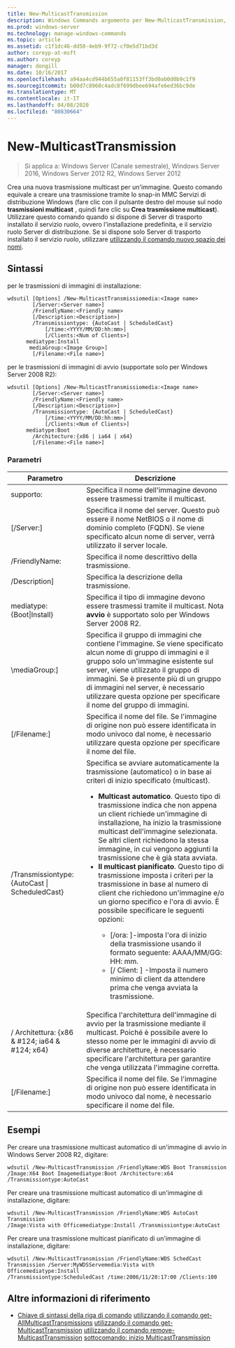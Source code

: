 ```yaml
---
title: New-MulticastTransmission
description: Windows Commands argomento per New-MulticastTransmission, che consente di creare una nuova trasmissione multicast per un'immagine.
ms.prod: windows-server
ms.technology: manage-windows-commands
ms.topic: article
ms.assetid: c1f1dc46-dd50-4eb9-9f72-cf0e5d71bd3d
author: coreyp-at-msft
ms.author: coreyp
manager: dongill
ms.date: 10/16/2017
ms.openlocfilehash: a94aa4cd944b655a0f81153ff3bd0ab0d0b9c1f9
ms.sourcegitcommit: b00d7c8968c4adc8f699dbee694afe6ed36bc9de
ms.translationtype: MT
ms.contentlocale: it-IT
ms.lasthandoff: 04/08/2020
ms.locfileid: "80830664"
---
```

# <a name="new-multicasttransmission"></a>New-MulticastTransmission

>Si applica a: Windows Server (Canale semestrale), Windows Server 2016, Windows Server 2012 R2, Windows Server 2012

Crea una nuova trasmissione multicast per un'immagine. Questo comando equivale a creare una trasmissione tramite lo snap-in MMC Servizi di distribuzione Windows (fare clic con il pulsante destro del mouse sul nodo **trasmissioni multicast** , quindi fare clic su **Crea trasmissione multicast**). Utilizzare questo comando quando si dispone di Server di trasporto installato il servizio ruolo, ovvero l'installazione predefinita, e il servizio ruolo Server di distribuzione. Se si dispone solo Server di trasporto installato il servizio ruolo, utilizzare [utilizzando il comando nuovo spazio dei nomi](using-the-new-namespace-command.md).
## <a name="syntax"></a>Sintassi
per le trasmissioni di immagini di installazione:
```
wdsutil [Options] /New-MulticastTransmissiomedia:<Image name>
        [/Server:<Server name>]
        /FriendlyName:<Friendly name>
        [/Description:<Description>]
        /Transmissiontype: {AutoCast | ScheduledCast}
            [/time:<YYYY/MM/DD:hh:mm>]
            [/Clients:<Num of Clients>]
      mediatype:Install
       mediaGroup:<Image Group>]
        [/Filename:<File name>]
```
per le trasmissioni di immagini di avvio (supportate solo per Windows Server 2008 R2):
```
wdsutil [Options] /New-MulticastTransmissiomedia:<Image name>
        [/Server:<Server name>]
        /FriendlyName:<Friendly name>
        [/Description:<Description>]
        /Transmissiontype: {AutoCast | ScheduledCast}
            [/time:<YYYY/MM/DD:hh:mm>]
            [/Clients:<Num of Clients>]
      mediatype:Boot
        /Architecture:{x86 | ia64 | x64}
        [/Filename:<File name>]
```
### <a name="parameters"></a>Parametri
|Parametro|Descrizione|
|-------|--------|
supporto:<Image name>|Specifica il nome dell'immagine devono essere trasmessi tramite il multicast.|
|[/Server:<Server name>]|Specifica il nome del server. Questo può essere il nome NetBIOS o il nome di dominio completo (FQDN). Se viene specificato alcun nome di server, verrà utilizzato il server locale.|
|/FriendlyName:<Friendly name>|Specifica il nome descrittivo della trasmissione.|
|/Description<Description>]|Specifica la descrizione della trasmissione.|
mediatype:{Boot&#124;Install}|Specifica il tipo di immagine devono essere trasmessi tramite il multicast. Nota **avvio** è supportato solo per Windows Server 2008 R2.|
|\mediaGroup:<Image group name>]|Specifica il gruppo di immagini che contiene l'immagine. Se viene specificato alcun nome di gruppo di immagini e il gruppo solo un'immagine esistente sul server, viene utilizzato il gruppo di immagini. Se è presente più di un gruppo di immagini nel server, è necessario utilizzare questa opzione per specificare il nome del gruppo di immagini.|
|[/Filename:<File name>]|Specifica il nome del file. Se l'immagine di origine non può essere identificata in modo univoco dal nome, è necessario utilizzare questa opzione per specificare il nome del file.|
|/Transmissiontype:{AutoCast &#124; ScheduledCast}|Specifica se avviare automaticamente la trasmissione (automatico) o in base ai criteri di inizio specificato (multicast).<p><ul><li>**Multicast automatico**. Questo tipo di trasmissione indica che non appena un client richiede un'immagine di installazione, ha inizio la trasmissione multicast dell'immagine selezionata. Se altri client richiedono la stessa immagine, in cui vengono aggiunti la trasmissione che è già stata avviata.</li><li>**Il multicast pianificato**. Questo tipo di trasmissione imposta i criteri per la trasmissione in base al numero di client che richiedono un'immagine e/o un giorno specifico e l'ora di avvio. È possibile specificare le seguenti opzioni:<p><ul><li>[/ora: <time>]-imposta l'ora di inizio della trasmissione usando il formato seguente: AAAA/MM/GG: HH: mm.</li><li>[/ Client: <Number of clients>] -Imposta il numero minimo di client da attendere prima che venga avviata la trasmissione.</li></ul></li></ul>|
|/ Architettura: {x86 & #124; ia64 & #124; x64}|Specifica l'architettura dell'immagine di avvio per la trasmissione mediante il multicast. Poiché è possibile avere lo stesso nome per le immagini di avvio di diverse architetture, è necessario specificare l'architettura per garantire che venga utilizzata l'immagine corretta.|
|[/Filename:<File name>]|Specifica il nome del file. Se l'immagine di origine non può essere identificata in modo univoco dal nome, è necessario specificare il nome del file.|
## <a name="examples"></a><a name=BKMK_examples></a>Esempi
Per creare una trasmissione multicast automatico di un'immagine di avvio in Windows Server 2008 R2, digitare:
```
wdsutil /New-MulticastTransmission /FriendlyName:WDS Boot Transmission
/Image:X64 Boot Imagemediatype:Boot /Architecture:x64 /Transmissiontype:AutoCast
```
Per creare una trasmissione multicast automatico di un'immagine di installazione, digitare:
```
wdsutil /New-MulticastTransmission /FriendlyName:WDS AutoCast Transmission
/Image:Vista with Officemediatype:Install /Transmissiontype:AutoCast
```
Per creare una trasmissione multicast pianificato di un'immagine di installazione, digitare:
```
wdsutil /New-MulticastTransmission /FriendlyName:WDS SchedCast Transmission /Server:MyWDSServemedia:Vista with Officemediatype:Install 
/Transmissiontype:ScheduledCast /time:2006/11/20:17:00 /Clients:100
```
## <a name="additional-references"></a>Altre informazioni di riferimento
- [Chiave di sintassi della riga di comando](command-line-syntax-key.md)
[utilizzando il comando get-AllMulticastTransmissions](using-the-get-allmulticasttransmissions-command.md)
[utilizzando il comando get-MulticastTransmission](using-the-get-multicasttransmission-command.md)
[utilizzando il comando remove-MulticastTransmission](using-the-remove-multicasttransmission-command.md)
[sottocomando: inizio MulticastTransmission](subcommand-start-multicasttransmission.md)
